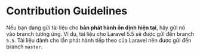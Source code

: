 # Contribution Guidelines

Nếu bạn đang gửi tài liệu cho **bản phát hành ổn định hiện tại**, hãy gửi nó vào branch tương ứng. Ví dụ, tài liệu cho Laravel 5.5 sẽ được gửi đến branch `5.5`. Tài liệu dành cho lần phát hành tiếp theo của Laravel nên được gửi đến branch `master`.
